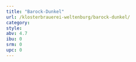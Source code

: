 ```yaml
---
title: "Barock-Dunkel"
url: /klosterbrauerei-weltenburg/barock-dunkel/
category: 
style: 
abv: 4.7
ibu: 0
srm: 0
upc: 0
---
```


